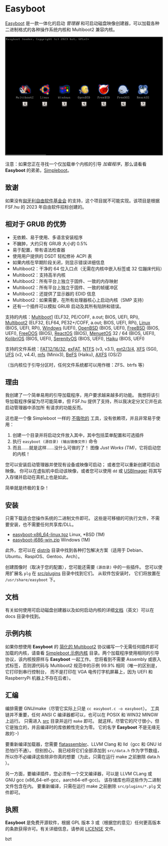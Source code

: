 Easyboot
========

[Easyboot](https://gitlab.com/bztsrc/easyboot) 是一款一体化的启动 *管理器* 和可启动磁盘映像创建器，可以加载各种二进制格式的各种操作系统内核和
Multiboot2 兼容内核。

![Easyboot](docs/screenshot.png)

注意：如果您正在寻找一个仅加载单个内核的引导 *加载程序*，那么请看看 **Easyboot** 的弟弟，[Simpleboot](https://gitlab.com/bztsrc/simpleboot)。

致谢
----

如果没有[匈牙利自由软件基金会](https://fsf.hu/nevjegy) 的支持，这个项目就不可能实现。该项目是根据 FSF.hu 的 2023 年自由软件招标创建的。

相对于 GRUB 的优势
----------------

- 无依赖、易于使用、多语言安装程序
- 不臃肿，大约只有 GRUB 大小的 0.5%
- 易于配置，带有语法检查器
- 使用用户提供的 DSDT 轻松修补 ACPI 表
- 如果内核在早期阶段关闭，则显示错误详细信息
- Multiboot2：干净的 64 位入口点（无需在内核中嵌入标签或 32 位蹦床代码）
- Multiboot2：支持高半内核
- Multiboot2：所有平台上独立于固件、一致的内存映射
- Multiboot2：所有平台上独立于固件、一致的帧缓冲区
- Multiboot2：还提供了显示器的 EDID 信息
- Multiboot2：如果需要，在所有处理器核心上启动内核（SMP 支持）
- 还有一个插件可以模拟 GRUB 启动及其所有陷阱和错误。

支持的内核：[Multiboot1](https://www.gnu.org/software/grub/manual/multiboot/multiboot.html) (ELF32, PE/COFF, a.out;
BIOS, UEFI, RPi), [Multiboot2](docs/zh/ABI.md) (ELF32, ELF64, PE32+/COFF, a.out; BIOS, UEFI, RPi),
[Linux](https://www.kernel.org/doc/html/latest/arch/x86/boot.html) (BIOS, UEFI, RPi),
[Windows](https://learn.microsoft.com/en-us/windows-hardware/drivers/bringup/boot-and-uefi) (UEFI),
[OpenBSD](https://man.openbsd.org/boot.8) (BIOS, UEFI),
[FreeBSD](https://docs.freebsd.org/en/books/handbook/boot/) (BIOS, UEFI),
[FreeDOS](https://www.freedos.org/) (BIOS), [ReactOS](https://reactos.org/) (BIOS),
[MenuetOS](https://menuetos.net/) 32 / 64 (BIOS, UEFI), [KolibriOS](https://kolibrios.org/en/) (BIOS, UEFI),
[SerenityOS](https://serenityos.org/) (BIOS, UEFI), [Haiku](https://www.haiku-os.org/) (BIOS, UEFI)

支持的文件系统：[FAT12/16/32](https://social.technet.microsoft.com/wiki/contents/articles/6771.the-fat-file-system.aspx),
[exFAT](https://learn.microsoft.com/en-us/windows/win32/fileio/exfat-specification),
[NTFS](https://github.com/libyal/libfsntfs/blob/main/documentation/New%20Technologies%20File%20System%20%28NTFS%29.asciidoc) (v3, v3.1),
[ext2/3/4](https://ext4.wiki.kernel.org/index.php/Ext4_Disk_Layout),
[XFS](https://mirror.math.princeton.edu/pub/kernel/linux/utils/fs/xfs/docs/xfs_filesystem_structure.pdf) (SGI),
[UFS](https://alter.org.ua/docs/fbsd/ufs/) (v2, v4.4),
[mfs](https://gitlab.com/bztsrc/minix3fs) (Minix3),
[BeFS](https://www.haiku-os.org/legacy-docs/practical-file-system-design.pdf) (Haiku),
[AXFS](https://gitlab.com/bztsrc/alexandriafs) (OS/Z)

（当内核位于引导分区时，任何文件系统都可以用作根：ZFS、btrfs 等）

理由
----

我创建了一个简单易用的引导加载程序，用户要求越来越多的功能。 我想将该引导加载程序保留为尽可能简单，但 FSF.hu 提供了支持，所以我决定分叉它并在此启动管理器中添加所
有请求的功能反而。

这也是一个像 Simpleboot 一样的 [不吸吮的](https://suckless.org) 工具，没有依赖项，并且非常易于使用：

1. 创建一个目录并将启动文件放入其中，其中包括菜单配置和可选插件
2. 执行 `easyboot (源目录) (输出镜像文件)` 命令
3. 而且……就是这样……没什么可做的了！ 图像  *Just Works (TM)*，它将启动您的内核！

您可以安装启动管理器并使现有设备或映像可启动； 或者您可以重新创建可启动映像。 你可以在虚拟机中启动该映像，或者您可以使用 `dd` 或
[USBImager](https://bztsrc.gitlab.io/usbimager/) 将其写入存储并启动在真机上也是如此。

简单就是终极的复杂！

安装
----

只需下载适合您操作系统的二进制文件即可。 这些是可移植的可执行文件，不需要安装，也不需要任何共享库/DLL。

- [easyboot-x86_64-linux.tgz](https://gitlab.com/bztsrc/easyboot/-/raw/main/distrib/easyboot-x86_64-linux.tgz) Linux, \*BSD (1M)
- [easyboot-i686-win.zip](https://gitlab.com/bztsrc/easyboot/-/raw/main/distrib/easyboot-i686-win.zip) Windows (1M)

此外，您可以在 [distrib](distrib) 目录中找到各种打包解决方案（适用于 Debian、Ubuntu、RaspiOS、Gentoo、Arch）。

创建图像时（取决于您的配置），您可能还需要 `(源目录)` 中的一些插件。 您可以使用扩展名 `plg` 在 [src/plugins](src/plugins) 目录中找到它们。 从软件包安装时，
它们将放置在 `/usr/share/easyboot` 下。

文档
----

有关如何使用可启动磁盘创建器以及如何启动内核的详细[文档](docs/zh)（英文）可以在 docs 目录中找到。

示例内核
-------

如果你想使用 **Easyboot** 的 [简化的 Multiboot2](docs/zh/ABI.md) 协议编写一个无需任何插件即可加载的内核，请查看
[Simpleboot 示例内核](https://gitlab.com/bztsrc/simpleboot/-/tree/main/example) 目录。两个加载程序使用相同的引导协议，该内核按原样与
**Easyboot** 一起工作。 您将看到不需要 Assembly 或嵌入式标签，否则源代码与 Multiboot2 规范中的示例 99.9% 相同（唯一的区别是，它打印到串行控制台，
而不是打印在 VGA 电传打字机屏幕上，因为 UEFI 和 RaspberryPi 机器上不存在后者）。

汇编
----

编排需要 GNU/make（尽管它实际上只是 `cc easyboot.c -o easyboot`）。 工具链并不重要，任何 ANSI C 编译器都可以，也可以在 POSIX 和 WIN32 MINGW 上运行。
只需进入 [src](src) 目录并运行  `make`  即可。 就这样。尽管它的尺寸很小，但它是独立的，并且编译时的库依赖性完全为零。 它的名字  **Easyboot**  不是无缘无故的:-)

要重新编译加载器，您需要 [flatassembler](https://flatassembler.net)、LLVM Clang 和 lld（gcc 和 GNU ld 恐怕行不通）。 但别担心，
我已经将它们全部添加到  `src/data.h` 作为字节数组，所以你不必编译这些除非你真的想要（为此，只需在运行 make 之前删除 data.h ）。

另一方面，要编译插件，您必须有一个交叉编译器，可以是 LLVM CLang 或 GNU gcc (x86_64-elf-gcc，aarch64-elf-gcc)。 该存储库也将这些作为二进制文件包含在内。
要重新编译，只需在运行 make 之前删除 `src/plugins/*.plg` 文件即可。

执照
----

**Easyboot** 是免费开源软件，根据 GPL 版本 3 或（根据您的意见）任何更高版本的条款获得许可。有关详细信息，请参阅 [LICENSE](LICENSE) 文件。

bzt
